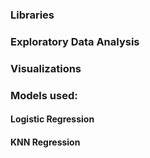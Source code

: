 ### Libraries 
### Exploratory Data Analysis
### Visualizations
### Models used:

#### Logistic Regression
#### KNN Regression
